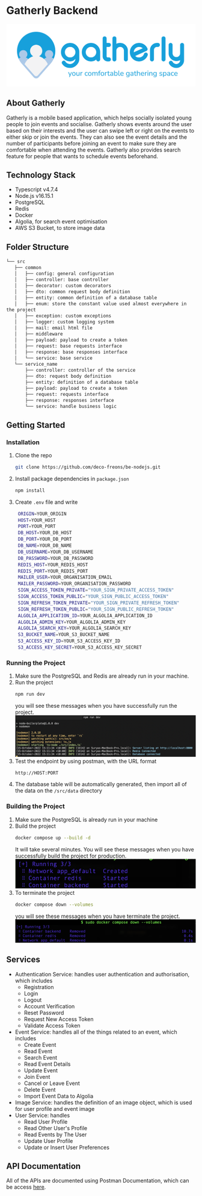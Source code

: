 # Gatherly Backend

![Gatherly](readme/logo.png)

## About Gatherly

Gatherly is a mobile based application, which helps socially isolated young people to join events and socialise. Gatherly shows events around the user based on their interests and the user can swipe left or right on the events to either skip or join the events. They can also see the event details and the number of participants before joining an event to make sure they are comfortable when attending the events. Gatherly also provides search feature for people that wants to schedule events beforehand.

## Technology Stack

-   Typescript v4.7.4
-   Node.js v16.15.1
-   PostgreSQL
-   Redis
-   Docker
-   Algolia, for search event optimisation
-   AWS S3 Bucket, to store image data

## Folder Structure

```
└── src
   ├── common
   │   ├── config: general configuration
   │   ├── controller: base controller
   │   ├── decorator: custom decorators
   │   ├── dto: common request body definition
   │   ├── entity: common definition of a database table
   │   ├── enum: store the constant value used almost everywhere in the project
   │   ├── exception: custom exceptions
   │   ├── logger: custom logging system
   │   ├── mail: email html file
   │   ├── middleware
   │   ├── payload: payload to create a token
   │   ├── request: base requests interface
   │   ├── response: base responses interface
   │   └── service: base service
   └── service_name
       ├── controller: controller of the service
       ├── dto: request body definition
       ├── entity: definition of a database table
       ├── payload: payload to create a token
       ├── request: requests interface
       ├── response: responses interface
       └── service: handle business logic
```

## Getting Started

### Installation

1. Clone the repo
    ```sh
    git clone https://github.com/deco-freons/be-nodejs.git
    ```
2. Install package dependencies in `package.json`
    ```sh
    npm install
    ```
3. Create `.env` file and write
    ```sh
     ORIGIN=YOUR_ORIGIN
     HOST=YOUR_HOST
     PORT=YOUR_PORT
     DB_HOST=YOUR_DB_HOST
     DB_PORT=YOUR_DB_PORT
     DB_NAME=YOUR_DB_NAME
     DB_USERNAME=YOUR_DB_USERNAME
     DB_PASSWORD=YOUR_DB_PASSWORD
     REDIS_HOST=YOUR_REDIS_HOST
     REDIS_PORT=YOUR_REDIS_PORT
     MAILER_USER=YOUR_ORGANISATION_EMAIL
     MAILER_PASSWORD=YOUR_ORGANISATION_PASSWORD
     SIGN_ACCESS_TOKEN_PRIVATE="YOUR_SIGN_PRIVATE_ACCESS_TOKEN"
     SIGN_ACCESS_TOKEN_PUBLIC="YOUR_SIGN_PUBLIC_ACCESS_TOKEN"
     SIGN_REFRESH_TOKEN_PRIVATE="YOUR_SIGN_PRIVATE_REFRESH_TOKEN"
     SIGN_REFRESH_TOKEN_PUBLIC="YOUR_SIGN_PUBLIC_REFRESH_TOKEN"
     ALGOLIA_APPLICATION_ID=YOUR_ALGOLIA_APPLICATION_ID
     ALGOLIA_ADMIN_KEY=YOUR_ALGOLIA_ADMIN_KEY
     ALGOLIA_SEARCH_KEY=YOUR_ALGOLIA_SEARCH_KEY
     S3_BUCKET_NAME=YOUR_S3_BUCKET_NAME
     S3_ACCESS_KEY_ID=YOUR_S3_ACCESS_KEY_ID
     S3_ACCESS_KEY_SECRET=YOUR_S3_ACCESS_KEY_SECRET
    ```

### Running the Project

1. Make sure the PostgreSQL and Redis are already run in your machine.
2. Run the project
    ```sh
    npm run dev
    ```
    you will see these messages when you have successfully run the project.
    ![Success Run](readme/success.png)
3. Test the endpoint by using postman, with the URL format
    ```
    http://HOST:PORT
    ```
4. The database table will be automatically generated, then import all of the data on the `/src/data` directory

### Building the Project

1. Make sure the PostgreSQL is already run in your machine
2. Build the project
    ```sh
    docker compose up --build -d
    ```
    It will take several minutes. You will see these messages when you have successfully build the project for production.
    ![Success Build](readme/success-build.png)
3. To terminate the project
    ```sh
    docker compose down --volumes
    ```
    you will see these messages when you have terminate the project.
    ![Success Terminate](readme/success-terminate.png)

## Services

-   Authentication Service: handles user authentication and authorisation, which includes
    -   Registration
    -   Login
    -   Logout
    -   Account Verification
    -   Reset Password
    -   Request New Access Token
    -   Validate Access Token
-   Event Service: handles all of the things related to an event, which includes
    -   Create Event
    -   Read Event
    -   Search Event
    -   Read Event Details
    -   Update Event
    -   Join Event
    -   Cancel or Leave Event
    -   Delete Event
    -   Import Event Data to Algolia
-   Image Service: handles the definition of an image object, which is used for user profile and event image
-   User Service: handles
    -   Read User Profile
    -   Read Other User's Profile
    -   Read Events by The User
    -   Update User Profile
    -   Update or Insert User Preferences

## API Documentation

All of the APIs are documented using Postman Documentation, which can be access [here](https://documenter.getpostman.com/view/11990089/2s8479zwn3).
